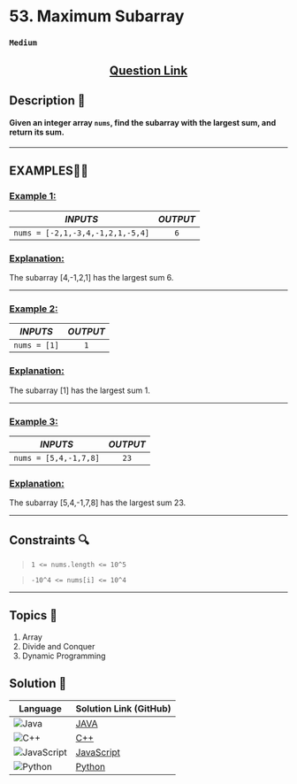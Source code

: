 # 53. Maximum Subarray

### `Medium`


<h2 align="center">
<a href="https://leetcode.com/problems/maximum-subarray/description/"><strong>Question Link</strong></a>
</h2>


## Description 📑

#### Given an integer array `nums`, find the subarray with the largest sum, and return its sum.

---

## **EXAMPLES**💫✨ </br>

<h3>

<ins>**Example 1**:</ins> </br>


| _INPUTS_ | _OUTPUT_ |
| :-----------: | :-----------: |
| `nums = [-2,1,-3,4,-1,2,1,-5,4]` | `6` |

</h3>

<h3>
<ins>Explanation:</ins>
</h3>

The subarray [4,-1,2,1] has the largest sum 6.

____
<h3>

<ins>**Example 2**:</ins> </br>

| _INPUTS_ | _OUTPUT_ |
| :-----------: | :-----------: |
| `nums = [1]` | `1` |

</h3>

<h3>
<ins>Explanation:</ins>
</h3>

The subarray [1] has the largest sum 1.

___

<h3>

<ins>**Example 3**:</ins> </br>

| _INPUTS_ | _OUTPUT_ |
| :-----------: | :-----------: |
| `nums = [5,4,-1,7,8]` | `23` |

</h3>

<h3>
<ins>Explanation:</ins>
</h3>

The subarray [5,4,-1,7,8] has the largest sum 23.

___

## Constraints 🔍

> `1 <= nums.length <= 10^5`</br>

> `-10^4 <= nums[i] <= 10^4`

___

## Topics 📝

1. Array
2. Divide and Conquer
3. Dynamic Programming


## Solution 📃

|  Language   |  Solution Link (GitHub) |
| ------------- | ------------- |
|  ![Java](https://img.shields.io/badge/java-%23ED8B00.svg?style=flat&logo=openjdk&logoColor=white)  | [JAVA]() |
|  ![C++](https://img.shields.io/badge/c++-%2300599C.svg?style=plastic&logo=c%2B%2B&logoColor=white)  | [C++]()  |
|  ![JavaScript](https://img.shields.io/badge/javascript-%23323330.svg?style=flat&logo=javascript&logoColor=%23F7DF1E)  | [JavaScript]() |
|![Python](https://img.shields.io/badge/python-3670A0?style=plastic&logo=python&logoColor=ffdd54)| [Python]() |
